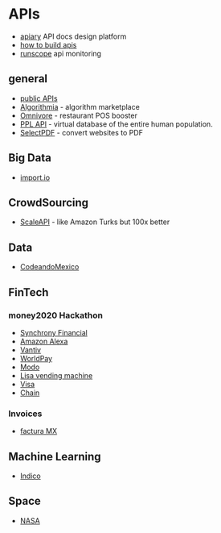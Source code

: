# APIs


* [apiary](https://apiary.io/) API docs design platform
* [how to build apis](https://github.com/Kikobeats/awesome-api)
* [runscope](https://www.runscope.com/) api monitoring


## general

- [public APIs](https://github.com/abhishekbanthia/Public-APIs/blob/master/README.md)
- [Algorithmia](https://algorithmia.com/) - algorithm marketplace
- [Omnivore](http://omnivore.io/) - restaurant POS booster
- [PPL API](http://pplapi.com/) - virtual database of the entire human population.
- [SelectPDF](http://selectpdf.com/) - convert websites to PDF


## Big Data

- [import.io](https://www.import.io/partners/developers/)

## CrowdSourcing

- [ScaleAPI](https://www.scaleapi.com/) - like Amazon Turks but 100x better

## Data

- [CodeandoMexico](https://github.com/CodeandoMexico/odd17)

## FinTech

### money2020 Hackathon
- [Synchrony Financial](https://github.com/SYFHackathons/money2020/)
- [Amazon Alexa](https://developer.amazon.com/alexa)
- [Vantiv](https://developer.vantiv.com/)
- [WorldPay](https://www.worldpay.com/us/developers/apidocs/getstarted.html)
- [Modo](https://www.gomo.do/)
- [Lisa vending machine](https://www.golisa.com/)
- [Visa](https://developer.visa.com/)
- [Chain](https://chain.com/)

### Invoices

- [factura MX](https://factura.com/api)

## Machine Learning

- [Indico](https://indico.io/)

## Space

- [NASA](https://api.nasa.gov/)
